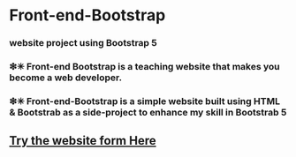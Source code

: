 # Front-end-Bootstrap
### website project using  Bootstrap 5

### ❇✳ Front-end Bootstrap is a teaching website that makes you become a web developer.

### ❇✳ Front-end-Bootstrap is a simple website built using HTML & Bootstrab  as a side-project to enhance my skill in  Bootstrab 5


## [Try the website form Here](https://ahmed-roshdy-1.github.io/Front-end-Bootstrap/Index.html)


